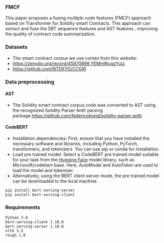 ### FMCF 
This paper proposes a fusing multiple code features (FMCF) approach based on Transformer for Solidity smart Contracts. 
This approach can extract and fuse the SBT sequence features and AST features , improving the quality of contract code summarization.
### Datasets
- The smart contract corpus we use comes from this website:
- https://zenodo.org/record/4587089#.YEMmWugzYuU.
- https://github.com/NTDXYG/CCGIR
### Data preprocessing
#### AST
- The Solidity smart contract corpus code was converted to AST using the recognized Solidity Parser Antlr parsing package.https://github.com/federicobond/solidity-parser-antlr
#### CodeBERT
- Installation dependencies: First, ensure that you have installed the necessary software and libraries, including Python, PyTorch, transformers, and tokenizers. You can use pip or conda for installation.
- Load pre trained model: Select a CodeBERT pre trained model suitable for your task from the [Hugging Face](https://huggingface.co/microsoft/codebert-base) model library, such as Microsoft/codebert base. Here, AutoModel and AutoToken are used to load the model and tokenizer.
- Alternatively, using the BERT client server mode, the pre trained model can be downloaded to the local machine.
```
pip install bert-serving-server  
pip install bert-serving-client
```
### Requirements
```
Python 3.8
bert-serving-client 1.10.0  
bert-serving-server 1.10.0   
nltk 3.5
rough 1.0
```
